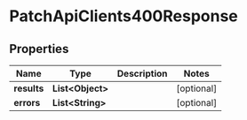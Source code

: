

# PatchApiClients400Response


## Properties

| Name | Type | Description | Notes |
|------------ | ------------- | ------------- | -------------|
|**results** | **List&lt;Object&gt;** |  |  [optional] |
|**errors** | **List&lt;String&gt;** |  |  [optional] |



